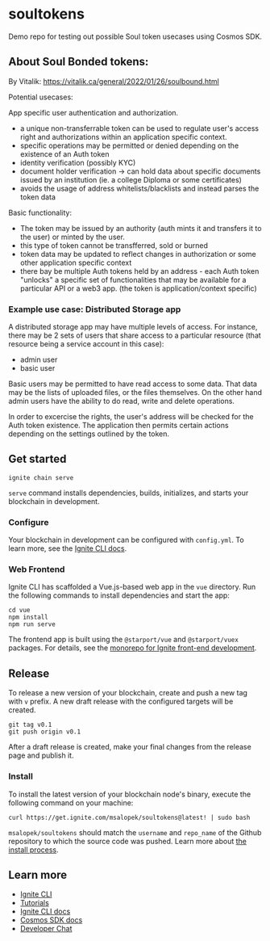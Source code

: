 # soultokens
Demo repo for testing out possible Soul token usecases using Cosmos SDK.

## About Soul Bonded tokens:

By Vitalik: https://vitalik.ca/general/2022/01/26/soulbound.html

Potential usecases:

App specific user authentication and authorization.
- a unique non-transferrable token can be used to regulate user's access right and authorizations within an application specific context.
- specific operations may be permitted or denied depending on the existence of an Auth token
- identity verification (possibly KYC)
- document holder verification -> can hold data about specific documents issued by an institution (ie. a college Diploma or some certificates)
- avoids the usage of address whitelists/blacklists and instead parses the token data

Basic functionality:
- The token may be issued by an authority (auth mints it and transfers it to the user) or minted by the user.
- this type of token cannot be transfferred, sold or burned
- token data may be updated to reflect changes in authorization or some other application specific context
- there bay be multiple Auth tokens held by an address - each Auth token "unlocks" a specific set of functionalities that may be available for a particular API or a web3 app. (the token is application/context specific)


### Example use case: Distributed Storage app

A distributed storage app may have multiple levels of access.
For instance, there may be 2 sets of users that share access to a particular resource (that resource being a service account in this case):
- admin user
- basic user

Basic users may be permitted to have read access to some data. That data may be the lists of uploaded files, or the files themselves.
On the other hand admin users have the ability to do read, write and delete operations.

In order to excercise the rights, the user's address will be checked for the Auth token existence. The application then permits certain actions depending on the settings outlined by the token.

## Get started

```
ignite chain serve
```

`serve` command installs dependencies, builds, initializes, and starts your blockchain in development.

### Configure

Your blockchain in development can be configured with `config.yml`. To learn more, see the [Ignite CLI docs](https://docs.ignite.com).

### Web Frontend

Ignite CLI has scaffolded a Vue.js-based web app in the `vue` directory. Run the following commands to install dependencies and start the app:

```
cd vue
npm install
npm run serve
```

The frontend app is built using the `@starport/vue` and `@starport/vuex` packages. For details, see the [monorepo for Ignite front-end development](https://github.com/ignite/web).

## Release
To release a new version of your blockchain, create and push a new tag with `v` prefix. A new draft release with the configured targets will be created.

```
git tag v0.1
git push origin v0.1
```

After a draft release is created, make your final changes from the release page and publish it.

### Install
To install the latest version of your blockchain node's binary, execute the following command on your machine:

```
curl https://get.ignite.com/msalopek/soultokens@latest! | sudo bash
```
`msalopek/soultokens` should match the `username` and `repo_name` of the Github repository to which the source code was pushed. Learn more about [the install process](https://github.com/allinbits/starport-installer).

## Learn more

- [Ignite CLI](https://ignite.com/cli)
- [Tutorials](https://docs.ignite.com/guide)
- [Ignite CLI docs](https://docs.ignite.com)
- [Cosmos SDK docs](https://docs.cosmos.network)
- [Developer Chat](https://discord.gg/ignite)
